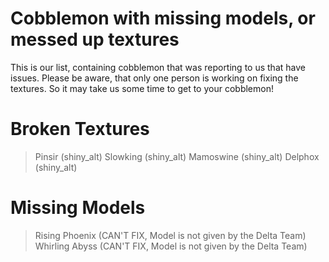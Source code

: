 # Cobblemon with missing models, or messed up textures
This is our list, containing cobblemon that was reporting to us that have issues.
Please be aware, that only one person is working on fixing the textures. So it may take us some time to get to your cobblemon!

# Broken Textures
> Pinsir (shiny_alt)
> Slowking (shiny_alt)
> Mamoswine (shiny_alt)
> Delphox (shiny_alt)

# Missing Models
> Rising Phoenix (CAN'T FIX, Model is not given by the Delta Team)
> Whirling Abyss (CAN'T FIX, Model is not given by the Delta Team)
